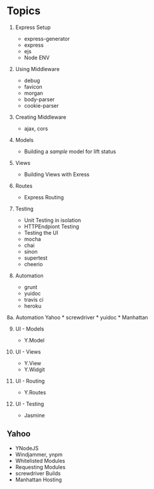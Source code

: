 Topics
======

1. Express Setup
    * express-generator
    * express
    * ejs
    * Node ENV

2. Using Middleware
    * debug
    * favicon
    * morgan
    * body-parser
    * cookie-parser

3. Creating Middleware
    * ajax, cors

4. Models
    * Building a *sample* model for lift status
    
5. Views
    * Building Views with Exress
    
6. Routes
    * Express Routing
    
7. Testing
    * Unit Testing in isolation
    * HTTPEndpiont Testing
    * Testing the UI
    * mocha
    * chai
    * sinon
    * supertest
    * cheerio
    
8. Automation
    * grunt
    * yuidoc
    * travis ci
    * heroku

8a. Automation Yahoo
    * screwdriver
    * yuidoc
    * Manhattan

9. UI - Models
    * Y.Model
    
10. UI - Views
    * Y.View
    * Y.Widgit
    
11. UI - Routing
    * Y.Routes
    
12. UI - Testing
    * Jasmine

Yahoo
-----

* YNodeJS
* Windjammer, ynpm
* Whitelisted Modules
* Requesting Modules
* screwdriver Builds
* Manhattan Hosting